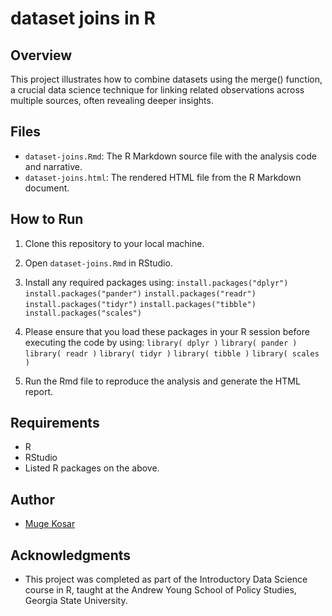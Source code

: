 # dataset joins in R

## Overview
This project illustrates how to combine datasets using the merge() function, a crucial data science technique for linking related observations across multiple sources, often revealing deeper insights.

## Files
- `dataset-joins.Rmd`: The R Markdown source file with the analysis code and narrative.
- `dataset-joins.html`: The rendered HTML file from the R Markdown document.

## How to Run
1. Clone this repository to your local machine.
2. Open `dataset-joins.Rmd` in RStudio.
3. Install any required packages using:
   `install.packages("dplyr")`
   `install.packages("pander")`
   `install.packages("readr")`
   `install.packages("tidyr")`
   `install.packages("tibble")`
   `install.packages("scales")`
4. Please ensure that you load these packages in your R session before executing the code by using:
   `library( dplyr )`
   `library( pander )` 
   `library( readr )` 
   `library( tidyr )` 
   `library( tibble )` 
   `library( scales )` 


5. Run the Rmd file to reproduce the analysis and generate the HTML report.

## Requirements
- R
- RStudio
- Listed R packages on the above.


## Author
- [Muge Kosar](https://github.com/mugekosar)

## Acknowledgments
- This project was completed as part of the Introductory Data Science course in R, taught at the Andrew Young School of Policy Studies, Georgia State University.


